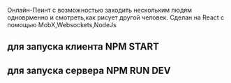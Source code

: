 Онлайн-Пеинт с возможностью заходить нескольким людям одноврменно и смотреть,как рисует другой человек.
Сделан на React с помощью MobX,Websockets,NodeJs

## для запуска клиента NPM START
## для запуска сервера NPM RUN DEV
